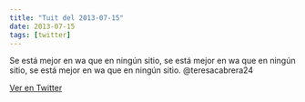 ```yaml
---
title: "Tuit del 2013-07-15"
date: 2013-07-15
tags: [twitter]
---
```


Se está mejor en wa que en ningún sitio, se está mejor en wa que en ningún sitio, se está mejor en wa que en ningún sitio. @teresacabrera24



[Ver en Twitter](https://twitter.com/i/web/status/356872502959542273)
